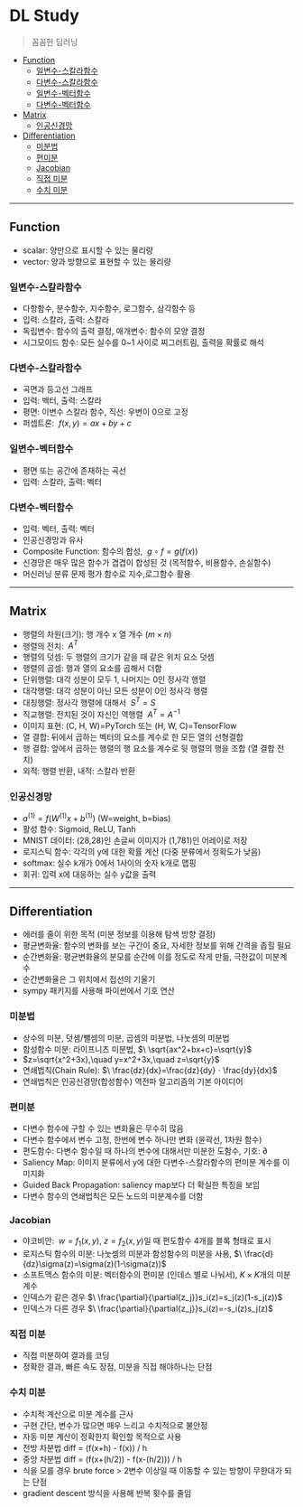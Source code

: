 # DL Study
> 꼼꼼한 딥러닝
  - [Function](#function)
    - [일변수-스칼라함수](#일변수-스칼라함수)
    - [다변수-스칼라함수](#다변수-스칼라함수)
    - [일변수-벡터함수](#일변수-벡터함수)
    - [다변수-벡터함수](#다변수-벡터함수)
  - [Matrix](#matrix)
    - [인공신경망](#인공신경망)
  - [Differentiation](#differentiation)
    - [미분법](#미분법)
    - [편미분](#편미분)
    - [Jacobian](#jacobian)
    - [직접 미분](#직접-미분)
    - [수치 미분](#수치-미분)

---

## Function
- scalar: 양만으로 표시할 수 있는 물리량
- vector: 양과 방향으로 표현할 수 있는 물리량

### 일변수-스칼라함수
- 다항함수, 분수함수, 지수함수, 로그함수, 삼각함수 등
- 입력: 스칼라, 출력: 스칼라
- 독립변수: 함수의 출력 결정, 매개변수: 함수의 모양 결정
- 시그모이드 함수: 모든 실수를 0~1 사이로 찌그러트림, 출력을 확률로 해석

### 다변수-스칼라함수
- 곡면과 등고선 그래프
- 입력: 벡터, 출력: 스칼라
- 평면: 이변수 스칼라 함수, 직선: 우변이 0으로 고정
- 퍼셉트론: $\ f(x,y)=ax+by+c$

### 일변수-벡터함수
- 평면 또는 공간에 존재하는 곡선
- 입력: 스칼라, 출력: 벡터

### 다변수-벡터함수
- 입력: 벡터, 출력: 벡터
- 인공신경망과 유사
- Composite Function: 함수의 합성, $\ g∘f=g(f(x))$
- 신경망은 매우 많은 함수가 겹겹이 합성된 것 (목적함수, 비용함수, 손실함수)
- 머신러닝 분류 문제 평가 함수로 지수,로그함수 활용

---

## Matrix
- 행렬의 차원(크기): 행 개수 x 열 개수 (${m}\times{n}$)
- 행렬의 전치: $\ A^T$
- 행렬의 덧셈: 두 행렬의 크기가 같을 때 같은 위치 요소 덧셈
- 행렬의 곱셈: 행과 열의 요소를 곱해서 더함
- 단위행렬: 대각 성분이 모두 1, 나머지는 0인 정사각 행렬
- 대각행렬: 대각 성분이 아닌 모든 성분이 0인 정사각 행렬
- 대칭행렬: 정사각 행렬에 대해서 $\ S^T=S$
- 직교행렬: 전치된 것이 자신인 역행렬 $\ A^T=A^{-1}$
- 이미지 표현: (C, H, W)=PyTorch 또는 (H, W, C)=TensorFlow
- 열 결합: 뒤에서 곱하는 벡터의 요소를 계수로 한 모든 열의 선형결합
- 행 결합: 앞에서 곱하는 행렬의 행 요소를 계수로 뒷 행렬의 행을 조합 (열 결합 전치)
- 외적: 행렬 반환, 내적: 스칼라 반환

### 인공신경망
- $a^{(1)}=f(W^{(1)}x+b^{(1)})$ (W=weight, b=bias)
- 활성 함수: Sigmoid, ReLU, Tanh
- MNIST 데이터: (28,28)인 손글씨 이미지가 (1,781)인 어레이로 저장
- 로지스틱 함수: 각각의 y에 대한 확률 계산 (다중 분류에서 정확도가 낮음)
- softmax: 실수 k개가 0에서 1사이의 숫자 k개로 맵핑
- 회귀: 입력 x에 대응하는 실수 y값을 출력

---

## Differentiation
- 에러를 줄이 위한 목적 (미분 정보를 이용해 탐색 방향 결정)
- 평균변화율: 함수의 변화를 보는 구간이 중요, 자세한 정보를 위해 간격을 좁힐 필요
- 순간변화율: 평균변화율의 분모를 순간에 이를 정도로 작게 만듦, 극한값이 미분계수
- 순간변화율은 그 위치에서 접선의 기울기
- sympy 패키지를 사용해 파이썬에서 기호 연산

### 미분법
- 상수의 미분, 덧셈/뺄셈의 미분, 곱셈의 미분법, 나눗셈의 미분법
- 함성함수 미분: 라이프니츠 미분법, $\ \sqrt{ax^2+bx+c}=\sqrt{y}$
- $z=\sqrt{x^2+3x},\quad y=x^2+3x,\quad z=\sqrt{y}$
- 연쇄법칙(Chain Rule): $\ \frac{dz}{dx}=\frac{dz}{dy}ㆍ\frac{dy}{dx}$
- 연쇄법칙은 인공신경망(합성함수) 역전파 알고리즘의 기본 아이디어

### 편미분
- 다변수 함수에 구할 수 있는 변화율은 무수히 많음
- 다변수 함수에서 변수 고정, 한번에 변수 하나만 변화 (윤곽선, 1차원 함수)
- 편도함수: 다변수 함수일 때 하나의 변수에 대해서만 미분한 도함수, 기호: $\partial$
- Saliency Map: 이미지 분류에서 y에 대한 다변수-스칼라함수의 편미분 계수를 이미지화
- Guided Back Propagation: saliency map보다 더 확실한 특징을 보임
- 다변수 함수의 연쇄법칙은 모든 노드의 미분계수를 더함

### Jacobian
- 야코비안: $\ w=f_1(x,y),\ z=f_2(x,y)$일 때 편도함수 4개를 블록 형태로 표시
- 로지스틱 함수의 미분: 나눗셈의 미분과 함성함수의 미분을 사용, $\ \frac{d}{dz}\sigma(z)=\sigma(z)(1-\sigma(z))$
- 소프트맥스 함수의 미분: 벡터함수의 편미분 (인데스 별로 나눠서), ${K}\times{K}$개의 미분계수
- 인덱스가 같은 경우 $\ \frac{\partial}{\partial{z_j}}s_i(z)=s_j(z)(1-s_j(z))$
- 인덱스가 다른 경우 $\ \frac{\partial}{\partial{z_j}}s_i(z)=-s_i(z)s_j(z)$

### 직접 미분
- 직접 미분하여 결과를 코딩
- 정확한 결과, 빠른 속도 장점, 미분을 직접 해야하나는 단점

### 수치 미분
- 수치적 계산으로 미분 계수를 근사
- 구현 간단, 변수가 많으면 매우 느리고 수치적으로 불안정
- 자동 미분 계산이 정확한지 확인할 목적으로 사용
- 전방 차분법 diff = (f(x+h) - f(x)) / h
- 중앙 차분법 diff = (f(x+(h/2)) - f(x-(h/2))) / h
- 식을 모를 경우 brute force > 2변수 이상일 때 이동할 수 있는 방향이 무한대가 되는 단점
- gradient descent 방식을 사용해 반복 횟수를 줄임
